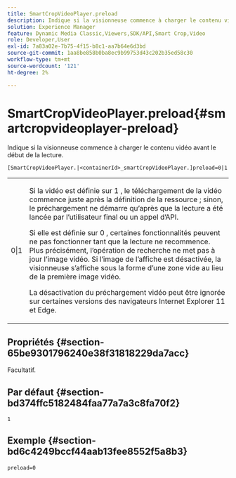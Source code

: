 ```yaml
---
title: SmartCropVideoPlayer.preload
description: Indique si la visionneuse commence à charger le contenu vidéo avant le début de la lecture.
solution: Experience Manager
feature: Dynamic Media Classic,Viewers,SDK/API,Smart Crop,Video
role: Developer,User
exl-id: 7a83a02e-7b75-4f15-b8c1-aa7b64e6d3bd
source-git-commit: 1aa8be858b0ba8ec9b99753d43c202b35ed58c30
workflow-type: tm+mt
source-wordcount: '121'
ht-degree: 2%

---
```


# SmartCropVideoPlayer.preload{#smartcropvideoplayer-preload}

Indique si la visionneuse commence à charger le contenu vidéo avant le début de la lecture.

`[SmartCropVideoPlayer.|<containerId>_smartCropVideoPlayer.]preload=0|1`

<table id="table_AE7AAFA9B4374E31B51D06511EB96401"> 
 <tbody> 
  <tr> 
   <td colname="col1"> <p> <span class="codeph"> 0|1 </span> </p> </td> 
   <td colname="col2"> <p> Si la vidéo est définie sur <span class="codeph"> 1 </span> , le téléchargement de la vidéo commence juste après la définition de la ressource ; sinon, le préchargement ne démarre qu’après que la lecture a été lancée par l’utilisateur final ou un appel d’API. </p> <p>Si elle est définie sur <span class="codeph"> 0 </span> , certaines fonctionnalités peuvent ne pas fonctionner tant que la lecture ne recommence. Plus précisément, l’opération de recherche ne met pas à jour l’image vidéo. Si l’image de l’affiche est désactivée, la visionneuse s’affiche sous la forme d’une zone vide au lieu de la première image vidéo. </p> <p>La désactivation du préchargement vidéo peut être ignorée sur certaines versions des navigateurs Internet Explorer 11 et Edge. </p> </td> 
  </tr> 
 </tbody> 
</table>

## Propriétés {#section-65be9301796240e38f31818229da7acc}

Facultatif.

## Par défaut {#section-bd374ffc5182484faa77a7a3c8fa70f2}

`1`

## Exemple {#section-bd6c4249bccf44aab13fee8552f5a8b3}

`preload=0`
